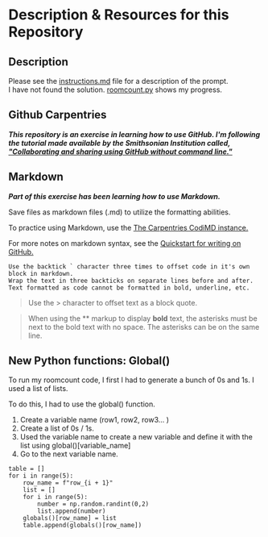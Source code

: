 # Description & Resources for this Repository

## Description 
Please see the [instructions.md](https://https://github.com/katforrest/roomcount/blob/main/Instructions.md) file for a description of the prompt.\
I have not found the solution. [roomcount.py](https://https://github.com/katforrest/roomcount/blob/main/roomcount_solution/roomcount.py) shows my progress.

## Github Carpentries
***This repository is an exercise in learning how to use GitHub. I'm following the tutorial made available by the Smithsonian Institution called, ["Collaborating and sharing using GitHub without command line."](https://https://miketrizna.github.io/github-without-command-line/index.html)***


## Markdown
***Part of this exercise has been learning how to use Markdown.***

Save files as markdown files (.md) to utilize the formatting abilities.

To practice using Markdown, use the [The Carpentries CodiMD instance.](https://https://codimd.carpentries.org/OCiahPOvTI6zjgdu2qqTpA)

For more notes on markdown syntax, see the [Quickstart for writing on GitHub.](https://https://docs.github.com/en/get-started/writing-on-github/getting-started-with-writing-and-formatting-on-github/quickstart-for-writing-on-github)

```
Use the backtick ` character three times to offset code in it's own block in markdown.
Wrap the text in three backticks on separate lines before and after. 
Text formatted as code cannot be formatted in bold, underline, etc. 
```
>Use the > character to offset text as a block quote.


>When using the ** markup to display
**bold**
text, the asterisks must be next to the bold text with no space. The asterisks can be on the same line.

## New Python functions: Global()

To run my roomcount code, I first I had to generate a bunch of 0s and 1s. I used a list of lists.

To do this, I had to use the global() function.
1. Create a variable name (row1, row2, row3... )
2. Create a list of 0s / 1s.
3. Used the variable name to create a new variable and define it with the list using global()[variable_name]
4. Go to the next variable name.

```
table = []
for i in range(5):
    row_name = f"row_{i + 1}"
    list = []
    for i in range(5):
        number = np.random.randint(0,2)
        list.append(number)
    globals()[row_name] = list
    table.append(globals()[row_name])
```
